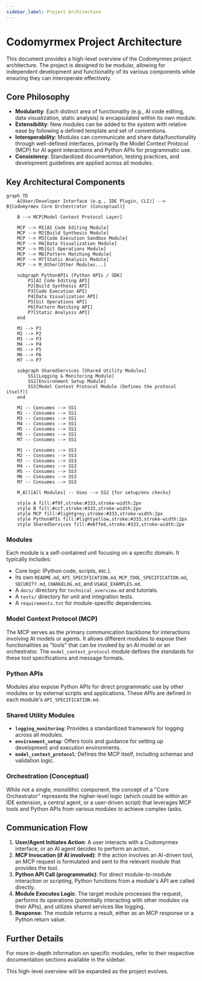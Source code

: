```yaml
---
sidebar_label: Project Architecture
---
```


# Codomyrmex Project Architecture

This document provides a high-level overview of the Codomyrmex project architecture. The project is designed to be modular, allowing for independent development and functionality of its various components while ensuring they can interoperate effectively.

## Core Philosophy

-   **Modularity**: Each distinct area of functionality (e.g., AI code editing, data visualization, static analysis) is encapsulated within its own module.
-   **Extensibility**: New modules can be added to the system with relative ease by following a defined template and set of conventions.
-   **Interoperability**: Modules can communicate and share data/functionality through well-defined interfaces, primarily the Model Context Protocol (MCP) for AI agent interactions and Python APIs for programmatic use.
-   **Consistency**: Standardized documentation, testing practices, and development guidelines are applied across all modules.

## Key Architectural Components

```mermaid
graph TD
    A[User/Developer Interface (e.g., IDE Plugin, CLI)] --> B{Codomyrmex Core Orchestrator (Conceptual)}
    
    B --> MCP[Model Context Protocol Layer]
    
    MCP --> M1[AI Code Editing Module]
    MCP --> M2[Build Synthesis Module]
    MCP --> M3[Code Execution Sandbox Module]
    MCP --> M4[Data Visualization Module]
    MCP --> M5[Git Operations Module]
    MCP --> M6[Pattern Matching Module]
    MCP --> M7[Static Analysis Module]
    MCP --> M_Other[Other Modules...]

    subgraph PythonAPIs [Python APIs / SDK]
        P1[AI Code Editing API]
        P2[Build Synthesis API]
        P3[Code Execution API]
        P4[Data Visualization API]
        P5[Git Operations API]
        P6[Pattern Matching API]
        P7[Static Analysis API]
    end

    M1 --> P1
    M2 --> P2
    M3 --> P3
    M4 --> P4
    M5 --> P5
    M6 --> P6
    M7 --> P7

    subgraph SharedServices [Shared Utility Modules]
        SS1[Logging & Monitoring Module]
        SS2[Environment Setup Module]
        SS3[Model Context Protocol Module (Defines the protocol itself)]
    end

    M1 -- Consumes --> SS1
    M2 -- Consumes --> SS1
    M3 -- Consumes --> SS1
    M4 -- Consumes --> SS1
    M5 -- Consumes --> SS1
    M6 -- Consumes --> SS1
    M7 -- Consumes --> SS1

    M1 -- Consumes --> SS3
    M2 -- Consumes --> SS3
    M3 -- Consumes --> SS3
    M4 -- Consumes --> SS3
    M5 -- Consumes --> SS3
    M6 -- Consumes --> SS3
    M7 -- Consumes --> SS3

    M_All[All Modules] -- Uses --> SS2 {for setup/env checks}

    style A fill:#f9f,stroke:#333,stroke-width:2px
    style B fill:#ccf,stroke:#333,stroke-width:2px
    style MCP fill:#lightgrey,stroke:#333,stroke-width:2px
    style PythonAPIs fill:#lightyellow,stroke:#333,stroke-width:2px
    style SharedServices fill:#e6ffe6,stroke:#333,stroke-width:2px
```

### Modules

Each module is a self-contained unit focusing on a specific domain. It typically includes:
-   Core logic (Python code, scripts, etc.).
-   Its own `README.md`, `API_SPECIFICATION.md`, `MCP_TOOL_SPECIFICATION.md`, `SECURITY.md`, `CHANGELOG.md`, and `USAGE_EXAMPLES.md`.
-   A `docs/` directory for `technical_overview.md` and tutorials.
-   A `tests/` directory for unit and integration tests.
-   A `requirements.txt` for module-specific dependencies.

### Model Context Protocol (MCP)

The MCP serves as the primary communication backbone for interactions involving AI models or agents. It allows different modules to expose their functionalities as "tools" that can be invoked by an AI model or an orchestrator. The `model_context_protocol` module defines the standards for these tool specifications and message formats.

### Python APIs

Modules also expose Python APIs for direct programmatic use by other modules or by external scripts and applications. These APIs are defined in each module's `API_SPECIFICATION.md`.

### Shared Utility Modules

-   **`logging_monitoring`**: Provides a standardized framework for logging across all modules.
-   **`environment_setup`**: Offers tools and guidance for setting up development and execution environments.
-   **`model_context_protocol`**: Defines the MCP itself, including schemas and validation logic.

### Orchestration (Conceptual)

While not a single, monolithic component, the concept of a "Core Orchestrator" represents the higher-level logic (which could be within an IDE extension, a central agent, or a user-driven script) that leverages MCP tools and Python APIs from various modules to achieve complex tasks.

## Communication Flow

1.  **User/Agent Initiates Action**: A user interacts with a Codomyrmex interface, or an AI agent decides to perform an action.
2.  **MCP Invocation (if AI involved)**: If the action involves an AI-driven tool, an MCP request is formulated and sent to the relevant module that provides the tool.
3.  **Python API Call (programmatic)**: For direct module-to-module interaction or scripting, Python functions from a module's API are called directly.
4.  **Module Executes Logic**: The target module processes the request, performs its operations (potentially interacting with other modules via their APIs), and utilizes shared services like logging.
5.  **Response**: The module returns a result, either as an MCP response or a Python return value.

## Further Details

For more in-depth information on specific modules, refer to their respective documentation sections available in the sidebar.

This high-level overview will be expanded as the project evolves. 